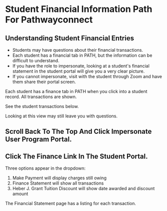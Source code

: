 # Student Financial Information Path For Pathwayconnect

## Understanding Student Financial Entries

- Students may have questions about their financial transactions.
- Each student has a financial tab in PATH, but the information can be difficult to understand.
- If you have the role to impersonate, looking at a student's financial statement in the student portal will give you a very clear picture.
- If you cannot impersonate, visit with the student through Zoom and have them share their portal screen.

Each student has a finance tab in PATH when you click into a student record. All transactions are shown.

See the student transactions below.

Looking at this view may still leave you with questions.

## Scroll Back To The Top And Click Impersonate User Program Portal.

## Click The Finance Link In The Student Portal.

Three options appear in the dropdown:
1. Make Payment will display charges still owing
2. Finance Statement will show all transactions
3. Heber J. Grant Tuition Discount will show date awarded and discount amount

The Financial Statement page has a listing for each transaction.

